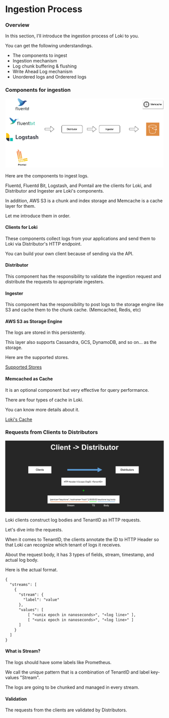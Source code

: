 # Ingestion Process

### Overview

In this section, I'll introduce the ingestion process of Loki to you.

You can get the following understandings.

* The components to ingest
* Ingestion mechanism
* Log chunk buffering & flushing
* Write Ahead Log mechanism
* Unordered logs and Orderered logs

### Components for ingestion

![Ingestion Overview](.gitbook/assets/loki-book-ingestion.drawio.png)

Here are the components to ingest logs.

Fluentd, Fluentd Bit, Logstash, and Pomtail are the clients for Loki, and Distributor and Ingester are Loki's components.

In addition, AWS S3 is a chunk and index storage and Memcache is a cache layer for them.

Let me introduce them in order.

#### Clients for Loki

These components collect logs from your applications and send them to Loki via Distributor's HTTP endpoint.

You can build your own client because of sending via the API.

#### Distributor

This component has the responsibility to validate the ingestion request and distribute the requests to appropriate ingesters.

#### Ingester

This component has the responsibility to post logs to the storage engine like S3 and cache them to the chunk cache. (Memcached, Redis, etc)

#### AWS S3 as Storage Engine

The logs are stored in this persistently.

This layer also supports Cassandra, GCS, DynamoDB, and so on... as the storage.

Here are the supported stores.

[Supported Stores](https://grafana.com/docs/loki/latest/operations/storage/)

#### Memcached as Cache

It is an optional component but very effective for query performance.

There are four types of cache in Loki.

You can know more details about it.

[Loki's Cache](ingestion-process.md#overview)

### Requests from Clients to Distributors

![](<.gitbook/assets/スクリーンショット 2021-12-03 10.32.47.png>)

Loki clients construct log bodies and TenantID as HTTP requests.

Let's dive into the requests.

When it comes to TenantID, the clients annotate the ID to HTTP Header so that Loki can recognize which tenant of logs it receives.

About the request body, it has 3 types of fields, stream, timestamp, and actual log body.

Here is the actual format.

```
{
  "streams": [
    {
      "stream": {
        "label": "value"
      },
      "values": [
          [ "<unix epoch in nanoseconds>", "<log line>" ],
          [ "<unix epoch in nanoseconds>", "<log line>" ]
      ]
    }
  ]
}
```

#### What is Stream?

The logs should have some labels like Prometheus.

We call the unique pattern that is a combination of TenantID and label key-values "Stream".

The logs are going to be chunked and managed in every stream.

#### Validation

The requests from the clients are validated by Distributors.









